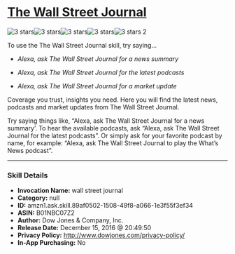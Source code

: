 # [The Wall Street Journal](http://alexa.amazon.com/#skills/amzn1.ask.skill.89af0502-1508-49f8-a066-1e3f55f3ef34)
![3 stars](../../images/ic_star_black_18dp_1x.png)![3 stars](../../images/ic_star_black_18dp_1x.png)![3 stars](../../images/ic_star_black_18dp_1x.png)![3 stars](../../images/ic_star_border_black_18dp_1x.png)![3 stars](../../images/ic_star_border_black_18dp_1x.png) 2

To use the The Wall Street Journal skill, try saying...

* *Alexa, ask The Wall Street Journal for a news summary*

* *Alexa, ask The Wall Street Journal for the latest podcasts*

* *Alexa, ask The Wall Street Journal for a market update*

Coverage you trust, insights you need. Here you will find the latest news, podcasts and market updates from The Wall Street Journal.  

Try saying things like, “Alexa, ask The Wall Street Journal for a news summary’. To hear the available podcasts, ask “Alexa, ask The Wall Street Journal for the latest podcasts”. Or simply ask for your favorite podcast by name, for example: “Alexa, ask The Wall Street Journal to play the What’s News podcast”.

***

### Skill Details

* **Invocation Name:** wall street journal
* **Category:** null
* **ID:** amzn1.ask.skill.89af0502-1508-49f8-a066-1e3f55f3ef34
* **ASIN:** B01NBC07Z2
* **Author:** Dow Jones & Company, Inc.
* **Release Date:** December 15, 2016 @ 20:49:50
* **Privacy Policy:** http://www.dowjones.com/privacy-policy/
* **In-App Purchasing:** No
